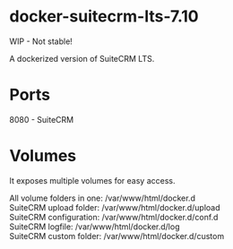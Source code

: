 # docker-suitecrm-lts-7.10

WIP - Not stable!

A dockerized version of SuiteCRM LTS. 

# Ports
8080 - SuiteCRM 

# Volumes

It exposes multiple volumes for easy access.

All volume folders in one: /var/www/html/docker.d  
SuiteCRM upload folder: /var/www/html/docker.d/upload  
SuiteCRM configuration: /var/www/html/docker.d/conf.d  
SuiteCRM logfile: /var/www/html/docker.d/log   
SuiteCRM custom folder: /var/www/html/docker.d/custom  
